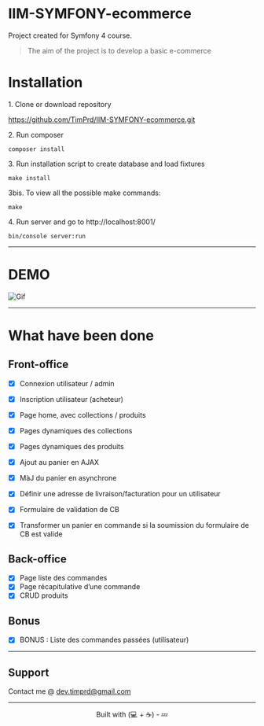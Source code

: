 # IIM-SYMFONY-ecommerce

Project created for Symfony 4 course.
> The aim of the project is to develop a basic e-commerce

Installation
========================

1. Clone or download repository

   https://github.com/TimPrd/IIM-SYMFONY-ecommerce.git

2. Run composer

	composer install

3. Run installation script to create database and load fixtures

	make install

3bis. To view all the possible make commands: 
  
 	make

4. Run server and go to http://localhost:8001/

    bin/console server:run

-----

DEMO
========================

![Gif](https://thumbs.gfycat.com/ColorfulFrailIndianpangolin-size_restricted.gif)

-----

What have been done
=========================

## Front-office 

- [x] Connexion utilisateur / admin
- [x] Inscription utilisateur (acheteur)
- [x] Page home, avec collections / produits
- [x] Pages dynamiques des collections
- [x] Pages dynamiques des produits
- [x] Ajout au panier en AJAX
- [x] MàJ du panier en asynchrone
- [x] Définir une adresse de livraison/facturation pour un utilisateur
- [x] Formulaire de validation de CB 
- [x] Transformer un panier en commande si la soumission du formulaire de CB est valide


## Back-office 

- [x] Page liste des commandes
- [x] Page récapitulative d’une commande
- [x] CRUD produits

## Bonus

- [x] BONUS : Liste des commandes passées (utilisateur)

---

## Support

Contact me @ <dev.timprd@gmail.com>

---


<p align="center">
Built with (💻 + ☕) - 💤  
</p>
